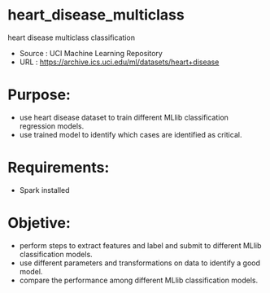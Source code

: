 # heart_disease_multiclass
heart disease multiclass classification
- Source : UCI Machine Learning Repository 
- URL : https://archive.ics.uci.edu/ml/datasets/heart+disease

# Purpose: 
- use heart disease dataset to train different MLlib classification regression models.
- use trained model to identify which cases are identified as critical.
		 
# Requirements: 
- Spark installed

# Objetive:
- perform steps to extract features and label and submit to different MLlib classification models.
- use different parameters and transformations on data to identify a good model.
- compare the performance among different MLlib classification models.
